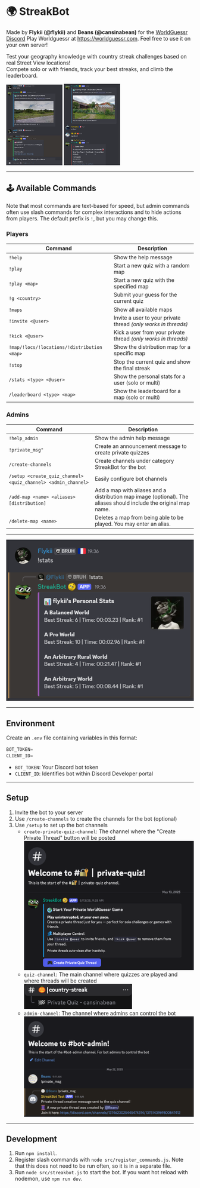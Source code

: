 # 🌍 **StreakBot**

Made by **Flykii (@flykii)** and **Beans (@cansinabean)** for the [WorldGuessr Discord](https://discord.gg/nfebQwes6a)
Play Worldguessr at https://worldguessr.com.
Feel free to use it on your own server!

Test your geography knowledge with country streak challenges based on real Street View locations!  
Compete solo or with friends, track your best streaks, and climb the leaderboard.

<img src="./assets/images/right_answer_screenshot.png" width="30%">
<img src="./assets/images/wrong_answer_screenshot.png" width="30%">

---
## 🕹️ **Available Commands**
Note that most commands are text-based for speed, but admin commands often use slash commands for complex interactions and to hide actions from players. The default prefix is `!`, but you may change this.

### **Players**
| Command | Description |
| ------- | ----------- |
| `!help` | Show the help message |
| `!play` | Start a new quiz with a random map |
| `!play <map>` | Start a new quiz with the specified map |
| `!g <country>` | Submit your guess for the current quiz |
| `!maps` | Show all available maps |
| `!invite <@user>` | Invite a user to your private thread *(only works in threads)* |
| `!kick <@user>` | Kick a user from your private thread *(only works in threads)* |
| `!map/!locs/!locations/!distribution <map>` | Show the distribution map for a specific map |
| `!stop` | Stop the current quiz and show the final streak |
| `/stats <type> <@user>` | Show the personal stats for a user (solo or multi) |
| `/leaderboard <type> <map>` | Show the leaderboard for a map (solo or multi) |

### **Admins**
| Command | Description |
| ------- | ----------- |
| `!help_admin` | Show the admin help message |
| `!private_msg"` | Create an announcement message to create private quizzes |
| `/create-channels` | Create channels under category StreakBot for the bot |
| `/setup <create_quiz_channel> <quiz_channel> <admin_channel>` | Easily configure bot channels |
| `/add-map <name> <aliases> [distribution]` | Add a map with aliases and a distribution map image (optional). The aliases should include the original map name. |
| `/delete-map <name>` | Deletes a map from being able to be played. You may enter an alias. |

---
![Preview 3](./assets/images/stats_screenshot.png)

---
## **Environment**
Create an `.env` file containing variables in this format:
```js
BOT_TOKEN=
CLIENT_ID=
```
- `BOT_TOKEN`: Your Discord bot token
- `CLIENT_ID`: Identifies bot within Discord Developer portal

---
## **Setup**
1. Invite the bot to your server
2. Use `/create-channels` to create the channels for the bot (optional)
3. Use `/setup` to set up the bot channels
    - `create-private-quiz-channel`: The channel where the "Create Private Thread" button will be posted
    ![Create Quiz Channel](./assets/images/announcement_screenshot.png)
    - `quiz-channel`: The main channel where quizzes are played and where threads will be created
    ![Quiz Channel](./assets/images/quiz_channel_screenshot.png)
    - `admin-channel`: The channel where admins can control the bot
    ![Admin Channel](./assets/images/admin_channel_screenshot.png)

---
## **Development**
1. Run `npm install`.
2. Register slash commands with `node src/register_commands.js`. Note that this does not need to be run often, so it is in a separate file.
3. Run `node src/streakbot.js` to start the bot. If you want hot reload with nodemon, use `npm run dev`.
